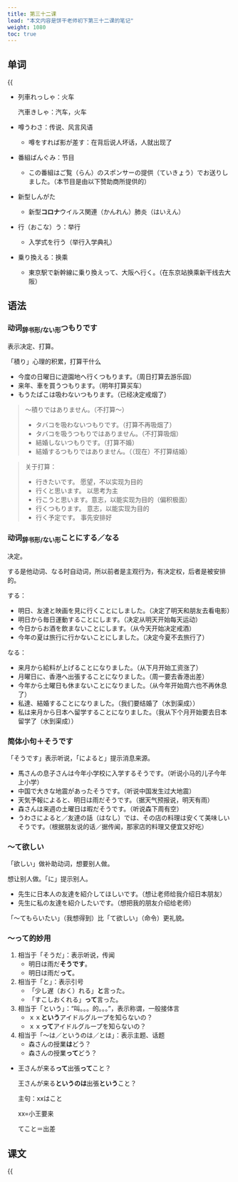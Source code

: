 ```yaml
---
title: 第三十二课
lead: "本文内容是饼干老师初下第三十二课的笔记"
weight: 1080
toc: true
---
```


## 单词

{{<audio src="https://tellyouwhat-static-1251995834.cos.ap-chongqing.myqcloud.com/audios/cs_danci/32第三十二课.mp3">}}

- 列車れっしゃ：火车

  汽車きしゃ：汽车，火车

- 噂うわさ：传说、风言风语

  - 噂をすれば影が差す：在背后说人坏话，人就出现了

- 番組ばんぐみ：节目

  - この番組はご覧（らん）のスポンサーの提供（ていきょう）でお送りしました。（本节目是由以下赞助商所提供的）

- 新型しんがた

  - 新型**コロナ**ウイルス関連（かんれん）肺炎（はいえん）

- 行（おこな）う：举行

  - 入学式を行う（举行入学典礼）

- 乗り換える：换乘

  - 東京駅で新幹線に乗り換えって、大阪へ行く。（在东京站换乘新干线去大阪）

## 语法

### 动词<sub>辞书形/ない形</sub>つもりです

表示决定、打算。

「積り」心理的积累，打算干什么

- 今度の日曜日に遊園地へ行くつもります。（周日打算去游乐园）
- 来年、車を買うつもります。（明年打算买车）
- もうたばこは吸わないつもります。（已经决定戒烟了）

> ～積りではありません。（不打算～）
>
> - タバコを吸わないつもりです。（打算不再吸烟了）
> - タバコを吸うつもりではありません。（不打算吸烟）
> - 結婚しないつもりです。（打算不婚）
> - 結婚するつもりではありません。（（现在）不打算结婚）

> 关于打算：
>
> - 行きたいです。		愿望，不以实现为目的
> - 行くと思います。	以思考为主
> - 行こうと思います。意志，以能实现为目的（偏积极面）
> - 行くつもります。	意志，以能实现为目的
> - 行く予定です。		事先安排好

### 动词<sub>辞书形/ない形</sub>ことにする／なる

决定。

する是他动词、なる时自动词，所以前者是主观行为，有决定权，后者是被安排的。

する：

- 明日、友達と映画を見に行くことにしました。（决定了明天和朋友去看电影）
- 明日から毎日運動することにします。（决定从明天开始每天运动）
- 今日からお酒を飲まないことにします。（从今天开始决定戒酒）
- 今年の夏は旅行に行かないことにしました。（决定今夏不去旅行了）

なる：

- 来月から給料が上げることになりました。（从下月开始工资涨了）
- 月曜日に、香港へ出張することになりました。（周一要去香港出差）
- 今年から土曜日も休まないことになりました。（从今年开始周六也不再休息了）
- 私達、結婚することになりました。（我们要结婚了（水到渠成））
- 私は来月から日本へ留学することになりました。（我从下个月开始要去日本留学了（水到渠成））

### 简体小句＋そうです

「そうです」表示听说，「によると」提示消息来源。

- 馬さんの息子さんは今年小学校に入学するそうです。（听说小马的儿子今年上小学）
- 中国で大きな地震があったそうです。（听说中国发生过大地震）
- 天気予報によると、明日は雨だそうです。（据天气预报说，明天有雨）
- 森さんは来週の土曜日は暇だそうです。（听说森下周有空）
- うわさによると／友達の話（はなし）では、その店の料理は安くて美味しいそうです。（根据朋友说的话／据传闻，那家店的料理又便宜又好吃）

### ～て欲しい

「欲しい」做补助动词，想要别人做。

想让别人做。「に」提示别人。

- 先生に日本人の友達を紹介してほしいです。（想让老师给我介绍日本朋友）
- 先生に私の友達を紹介したいです。（想把我的朋友介绍给老师）

「～てもらいたい」（我想得到）比「て欲しい」（命令）更礼貌。

### ～って的妙用

1. 相当于「そうだ」：表示听说，传闻
   - 明日は雨だ**そうです**。
   - 明日は雨だ**って**。
2. 相当于「と」：表示引号
   - 「少し遅（おく）れる」**と**言った。
   - 「すこしおくれる」**って**言った。
3. 相当于「という」：“叫。。。的。。。”，表示称谓，一般接体言
   - ｘｘ**という**アイドルグループを知らないの？
   - ｘｘ**って**アイドルグループを知らないの？
4. 相当于「～は／というのは／とは」：表示主题、话题
   - 森さんの授業**は**どう？
   - 森さんの授業**って**どう？

- 王さんが来る**って**出張**って**こと？

  王さんが来る**というのは**出張**という**こと？

  主句：xxはこと

  xx=小王要来

  てこと＝出差

## 课文

{{<audio src="https://tellyouwhat-static-1251995834.cos.ap-chongqing.myqcloud.com/audios/cs_kewen/31-36课 新标日初级课文/Lesson32.mp3">}}
